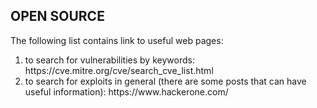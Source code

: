 ## OPEN SOURCE 

The following list contains link to useful web pages:

<ol>
    <li>to search for vulnerabilities by keywords: https://cve.mitre.org/cve/search_cve_list.html</li>
    <li>to search for exploits in general (there are some posts that can have useful information): https://www.hackerone.com/</li>
</ol>

